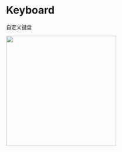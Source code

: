 # Keyboard
自定义键盘
<div class='row'>
        <img src='Keyboard/image/img.jpg' width="300px"/>
</div>
